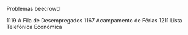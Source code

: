Problemas beecrowd

1119	A Fila de Desempregados
1167	Acampamento de Férias
1211	Lista Telefônica Econômica